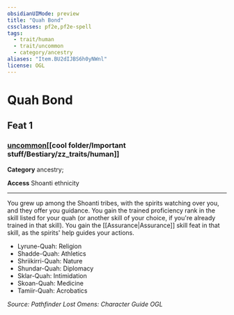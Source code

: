 ```yaml
---
obsidianUIMode: preview
title: "Quah Bond"
cssclasses: pf2e,pf2e-spell
tags:
  - trait/human
  - trait/uncommon
  - category/ancestry
aliases: "Item.BU2dIJBS6h0yNWnl"
license: OGL
---
```

# Quah Bond
## Feat 1
### [uncommon](cool%20folder/Important%20stuff/Bestiary/zz_traits/uncommon.md "Uncommon Rarity Trait")[[cool folder/Important stuff/Bestiary/zz_traits/human]]

**Category** ancestry; 




**Access** Shoanti ethnicity

* * *

You grew up among the Shoanti tribes, with the spirits watching over you, and they offer you guidance. You gain the trained proficiency rank in the skill listed for your quah (or another skill of your choice, if you're already trained in that skill). You gain the [[Assurance|Assurance]] skill feat in that skill, as the spirits' help guides your actions.

*   Lyrune-Quah: Religion
*   Shadde-Quah: Athletics
*   Shriikirri-Quah: Nature
*   Shundar-Quah: Diplomacy
*   Sklar-Quah: Intimidation
*   Skoan-Quah: Medicine
*   Tamiir-Quah: Acrobatics

*Source: Pathfinder Lost Omens: Character Guide*
*OGL*